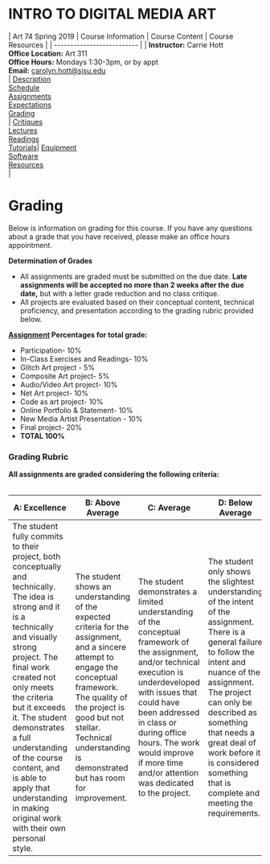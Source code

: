 #  **INTRO TO DIGITAL MEDIA ART**


|  Art 74 Spring 2019  | Course Information  | Course Content | Course Resources |
| -------------------------- |
| **Instructor:** Carrie Hott <br> **Office Location:** Art 311 <br> **Office Hours:** Mondays 1:30-3pm, or by appt <br> **Email:** carolyn.hott@sjsu.edu <br> | [Description](https://carriehott.github.io/SJSU-Art74-Sp2019/#course-description) <br>  [Schedule](https://carriehott.github.io/SJSU-Art74-Sp2019/schedule) <br> [Assignments](https://carriehott.github.io/SJSU-Art74-Sp2019/assignments)<br>  [Expectations](https://carriehott.github.io/SJSU-Art74-Sp2019/#course-expectations) <br>[Grading](https://carriehott.github.io/SJSU-Art74-Sp2019/grading)<br>| [Critiques](https://carriehott.github.io/SJSU-Art74-Sp2019/critiques)<br> [Lectures](https://carriehott.github.io/SJSU-Art74-Sp2019/lectures)<br> [Readings](https://carriehott.github.io/SJSU-Art74-Sp2019/readings) <br> [Tutorials](https://carriehott.github.io/SJSU-Art74-Sp2019/tutorials)| [Equipment](https://carriehott.github.io/SJSU-Art74-Sp2019/setup)<br> [Software](https://carriehott.github.io/SJSU-Art74-Sp2019/programs) <br> [Resources](https://carriehott.github.io/SJSU-Art74-Sp2019/resources) <br>|

# Grading

Below is information on grading for this course. If you have any questions about a grade that you have received, please make an office hours appointment.

**Determination of Grades**

*	All assignments are graded must be submitted on the due date. **Late assignments will be accepted no more than 2 weeks after the due date,** but with a letter grade reduction and no class critique.
* All projects are evaluated based on their conceptual content, technical proficiency, and presentation according to the grading rubric provided below.

**[Assignment](/assignments) Percentages for total grade:**

* Participation- 10%
* In-Class Exercises and Readings- 10%
* Glitch Art project - 5%
* Composite Art project- 5%
* Audio/Video Art project-  10%
* Net Art project- 10%
* Code as art project- 10%
* Online Portfolio & Statement- 10%
* New Media Artist Presentation - 10%
* Final project- 20%
* **TOTAL 100% **

### Grading Rubric
**All assignments are graded considering the following criteria:** <br><br>


| A: Excellence| B: Above  Average  | C: Average  | D: Below Average  |
|------------------------------------------------------------------------------------------------------------------------------------------------------------------------------------------------------------------------------------------------------------------------------------------------------------------------------------------------------------------------------------------------------------------------------------------------------------------------------------|-----------------------------------------------------------------------------------------------------------------------------------------------------------------------------------------------------------------------------------------------------------------------------------------------------------------------------------------------------------------------------------------------------------------------------------------------------------------------------------|--------------------------------------------------------------------------------------------------------------------------------------------------------------------------------------------------------------------------------------------------------------------------------------------------------------------------------|-------------------------------------------------------------------------------------------------------------------------------------------------------------------------------------------------------------------------------------------------------------------------------------------------------------------------------------------------------------------------------------------------------------------|
| The student fully commits to their project, both conceptually and technically. The idea is strong and it is a technically and visually strong project. The final work created not only meets the criteria but it exceeds it. The student demonstrates a full understanding of the course content, and is able to apply that understanding in making original work with their own personal style. | The student shows an understanding of the expected criteria for the assignment, and a sincere attempt to engage the conceptual framework. The quality of the project is good but not stellar. Technical understanding is demonstrated but has room for improvement.| The student demonstrates a limited understanding of the conceptual framework of the assignment, and/or technical execution is underdeveloped with issues that could have been addressed in class or during office hours. The work would improve if more time and/or attention was dedicated to the project. | The student only shows the slightest understanding of the intent of the assignment. There is a general failure to follow the intent and nuance of the assignment. The project can only be described as something that needs a great deal of work before it is considered something that is complete and meeting the requirements.   |
